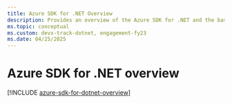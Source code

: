 ```yaml
---
title: Azure SDK for .NET Overview
description: Provides an overview of the Azure SDK for .NET and the basic steps to use the SDK in a .NET application.
ms.topic: conceptual
ms.custom: devx-track-dotnet, engagement-fy23
ms.date: 04/25/2025
---
```


# Azure SDK for .NET overview

[!INCLUDE [azure-sdk-for-dotnet-overview](includes/azure-sdk-for-dotnet-overview.md)]
